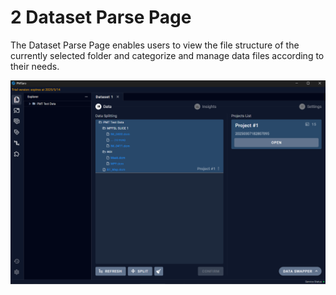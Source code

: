 # 2 Dataset Parse Page

The Dataset Parse Page enables users to view the file structure of the currently selected folder and categorize and manage data files according to their needs.

![Image](img/image_18.png)

